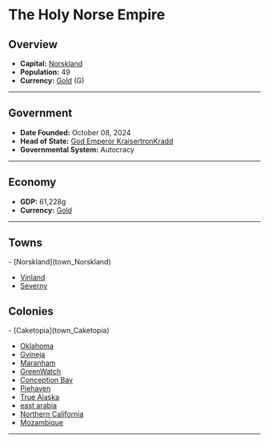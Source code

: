 <!--UNDEDITED FILE, remove this entire line if this file has been edited!-->
# <!--NAME-->The Holy Norse Empire<!--NAME-->

## Overview

- **Capital:** <!--CAPITAL_LINK-->[Norskland](Norskland_town)<!--CAPITAL_LINK-->
- **Population:** <!--POPULATION-->49<!--POPULATION-->
- **Currency:** <!--CURRENCY_LINK-->[Gold](Gold_currency)<!--CURRENCY_LINK--> (<!--CURRENCY_ABV-->G<!--CURRENCY_ABV-->)

---

## Government

- **Date Founded:** <!--FOUNDED-->October 08, 2024<!--FOUNDED-->
- **Head of State:** <!--LEADER_TITLE_LINK-->[God Emperor KraisertronKradd](KraisertronKradd_user)<!--LEADER_TITLE_LINK-->
- **Governmental System:** <!--GOVERNMENT-->Autocracy<!--GOVERNMENT-->

---

## Economy

- **GDP:** <!--GDP-->61,228g<!--GDP-->
- **Currency:** <!--CURRENCY_LINK-->[Gold](Gold_currency)<!--CURRENCY_LINK-->

---

## Towns

<!--TOWNS-->- [Norskland](town_Norskland)
- [Vinland](town_Vinland)
- [Severny](town_Severny)<!--TOWNS-->

## Colonies

<!--COLONIES-->- [Caketopia](town_Caketopia)
- [Oklahoma](town_Oklahoma)
- [Gvineja](town_Gvineja)
- [Maranham](town_Maranham)
- [GreenWatch](town_GreenWatch)
- [Conception Bay](town_Conception_Bay)
- [Piehaven](town_Piehaven)
- [True Alaska](town_True_Alaska)
- [east arabia](town_east_arabia)
- [Northern California](town_Northern_California)
- [Mozambique](town_Mozambique)<!--COLONIES-->

---